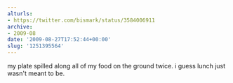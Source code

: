 ```yaml
---
alturls:
- https://twitter.com/bismark/status/3584006911
archive:
- 2009-08
date: '2009-08-27T17:52:44+00:00'
slug: '1251395564'
---
```


my plate spilled along all of my food on the ground twice. i guess lunch just wasn't meant to be.

